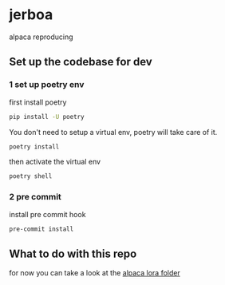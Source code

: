 # jerboa
alpaca reproducing 


## Set up the codebase for dev

### 1 set up poetry env

first install poetry

```bash
pip install -U poetry
```

You don't need to setup a virtual env, poetry will take care of it.


```bash
poetry install
```

then activate the virtual env

```bash
poetry shell
```


### 2 pre commit

install pre commit hook

```bash
pre-commit install
```


## What to do with this repo

for now you can take a look at the [alpaca lora folder](/alpaca-lora/README.md) 